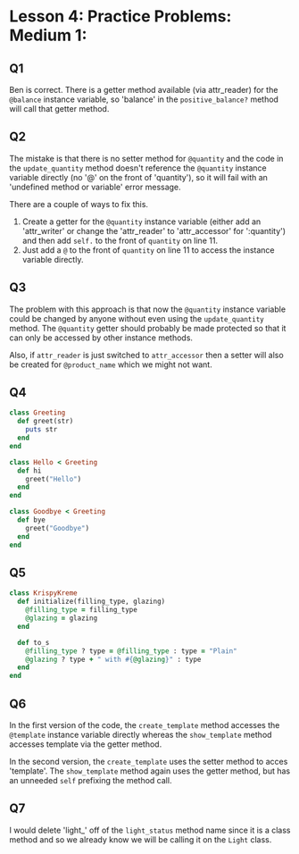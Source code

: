 # Lesson 4: Practice Problems: Medium 1:

## Q1

Ben is correct. There is a getter method available (via attr_reader) for the `@balance` instance variable, so 'balance' in the `positive_balance?` method will call that getter method.

## Q2

The mistake is that there is no setter method for `@quantity` and the code in the `update_quantity` method doesn't reference the `@quantity` instance variable directly (no '@' on the front of 'quantity'), so it will fail with an 'undefined method or variable' error message.

There are a couple of ways to fix this. 
1. Create a getter for the `@quantity` instance variable (either add an 'attr_writer' or change the 'attr_reader' to 'attr_accessor' for ':quantity') and then add `self.` to the front of `quantity` on line 11.
2. Just add a `@` to the front of `quantity` on line 11 to access the instance variable directly.

## Q3

The problem with this approach is that now the `@quantity` instance variable could be changed by anyone without even using the `update_quantity` method. The `@quantity` getter should probably be made protected so that it can only be accessed by other instance methods.

Also, if `attr_reader` is just switched to `attr_accessor` then a setter will also be created for `@product_name` which we might not want.

## Q4

```ruby
class Greeting
  def greet(str)
    puts str
  end
end

class Hello < Greeting
  def hi
    greet("Hello")
  end
end

class Goodbye < Greeting
  def bye
    greet("Goodbye")
  end
end
```

## Q5

```ruby
class KrispyKreme
  def initialize(filling_type, glazing)
    @filling_type = filling_type
    @glazing = glazing
  end

  def to_s
    @filling_type ? type = @filling_type : type = "Plain"
    @glazing ? type + " with #{@glazing}" : type
  end
end
```

## Q6

In the first version of the code, the `create_template` method accesses the `@template` instance variable directly whereas the `show_template` method accesses template via the getter method.

In the second version, the `create_template` uses the setter method to acces 'template'. The `show_template` method again uses the getter method, but has an unneeded `self` prefixing the method call.

## Q7

I would delete 'light_' off of the `light_status` method name since it is a class method and so we already know we will be calling it on the `Light` class.
